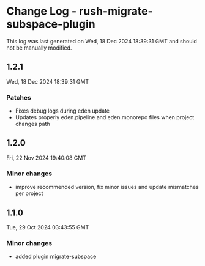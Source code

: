# Change Log - rush-migrate-subspace-plugin

This log was last generated on Wed, 18 Dec 2024 18:39:31 GMT and should not be manually modified.

## 1.2.1
Wed, 18 Dec 2024 18:39:31 GMT

### Patches

- Fixes debug logs during eden update
- Updates properly eden.pipeline and eden.monorepo files when project changes path

## 1.2.0
Fri, 22 Nov 2024 19:40:08 GMT

### Minor changes

- improve recommended version, fix minor issues and update mismatches per project

## 1.1.0
Tue, 29 Oct 2024 03:43:55 GMT

### Minor changes

- added plugin migrate-subspace

